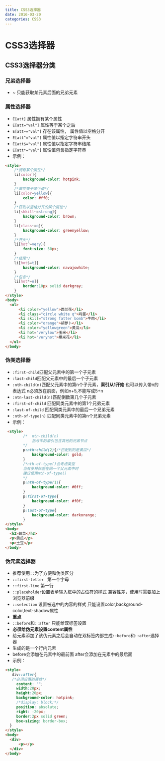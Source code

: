 ```yaml
---
title: CSS3选择器
date: 2016-03-20
categories: CSS3
---
```


# CSS3选择器

## CSS3选择器分类
### 兄弟选择器  
* ~   只能获取某元素后面的兄弟元素
### 属性选择器
* `E[att]`		        属性拥有某个属性
* `E[att="val"]`        属性等于某个之后
* `E[att~="val"]`      存在该属性， 属性值以空格分开
* `E[att^="val"]`      属性值以指定字符串开头
* `E[att$="val"]`      属性值以指定字符串结尾
* `E[att*="val"]`      属性值包含指定字符串
* 示例：
```html
<style>
    /*拥有某个属性*/
    li[color]{
    	background-color: hotpink;
    }
    /*属性等于某个值*/
    li[color=yellow]{
    	color: #ff0;
    }
    /*获取以空格分开的某个属性*/
    li[shkill~=strong]{
    	background-color: brown;
    }
    li[class~=q]{
    	background-color: greenyellow;
    }
    /*开头*/
    li[hot^=very]{
    	font-size: 50px;
    }
    /*结尾*/
    li[hot$=t]{
    	background-color: navajowhite;
    }
    /*包含*/
    li[hot*=o]{
    	border:10px solid darkgray;
    }
</style>
<body>
  <ul>
      <li color="yellow">西兰花</li>
      <li class="circle white q">鸡蛋</li>
      <li skill="strong fatter bomb">牛肉</li>
      <li color="orange">胡萝卜</li>
      <li color="yellowgreen">黄瓜</li>
      <li hot="verylow">玉米</li>
      <li hot="veryhot">爆米花</li>
  </ul>
</body>
```
### 伪类选择器
* `:first-child`匹配父元素中的第一个子元素
* `:last-child`匹配父元素中的最后一个子元素
* `:nth-child(n)`匹配父元素中的第n个子元素，**索引从1开始**   也可以传入带n的表达式  n必须放在前面，例如n+5,不能写成5+n
* `:ntn-last-child(n)`匹配倒数第几个子元素
* `:first-of-child`  匹配同类元素中的第1个兄弟元素
* `:last-of-child` 匹配同类元素中的最后一个兄弟元素
* `:nth-of-type(n)`  匹配同类元素中的第n个兄弟元素
* 示例：
```html
 <style>
        /*  ntn-child(n)  
            括号中的索引包含其他的兄弟节点
        */
        p:nth-child(2){/*匹配到的是黄瓜*/
            background-color: gold;
        }
        /*nth-of-type()会考虑类型
        当有多种标签在同一个父元素中时
        建议使用nth-of-type()
        */
        p:nth-of-type(1){
            background-color: #0ff;
        }
        p:first-of-type{
            background-color: #f0f;
        }
        p:last-of-type{
            background-color: darkorange;
        }
</style>
<body>
  <h2>蔬菜</h2>
  <p>黄瓜</p>
  <p>土豆</p>
</body>
```

### 伪元素选择器
* 推荐使用`::`为了方便和伪类区分
* `::first-letter ` 第一个字母
* `::first-line`  第一行
* `::placeholder`设置表单输入框中的占位符的样式   兼容性差，使用时需要加上浏览器前缀
* `::selection`  设置被选中的内容的样式  只能设置color,background-color,text-shadow属性
* **重点**
* `::before`和`::after`  只能给双标签设置
* **必须给伪元素设置content属性**
* 给元素添加了该伪元素之后会自动在双标签内部生成`::before`和`::after`选择器
* 生成的是一个行内元素
* before会添加在元素中的最前面        after会添加在元素中的最后面
* 示例：
```html
<style>
   div::after{
   /*必须设置的属性*/
     content: "";
     width:20px;
     height:20px;
     background-color: hotpink;
     /*display: block;*/
     position: absolute;
     right: -20px;
     border:2px solid green;
     box-sizing: border-box;
  }
</style>
<body>
  <div>
      <p></p>
  </div>
</body>
```